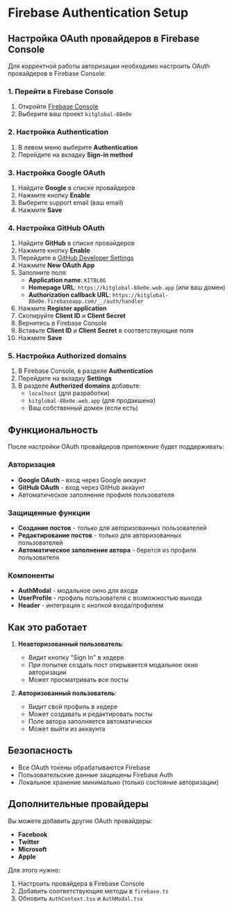 # Firebase Authentication Setup

## Настройка OAuth провайдеров в Firebase Console

Для корректной работы авторизации необходимо настроить OAuth провайдеров в Firebase Console:

### 1. Перейти в Firebase Console

1. Откройте [Firebase Console](https://console.firebase.google.com/)
2. Выберите ваш проект `kitglobal-88e0e`

### 2. Настройка Authentication

1. В левом меню выберите **Authentication**
2. Перейдите на вкладку **Sign-in method**

### 3. Настройка Google OAuth

1. Найдите **Google** в списке провайдеров
2. Нажмите кнопку **Enable**
3. Выберите support email (ваш email)
4. Нажмите **Save**

### 4. Настройка GitHub OAuth

1. Найдите **GitHub** в списке провайдеров
2. Нажмите кнопку **Enable**
3. Перейдите в [GitHub Developer Settings](https://github.com/settings/developers)
4. Нажмите **New OAuth App**
5. Заполните поля:
   - **Application name**: `KITBLOG`
   - **Homepage URL**: `https://kitglobal-88e0e.web.app` (или ваш домен)
   - **Authorization callback URL**: `https://kitglobal-88e0e.firebaseapp.com/__/auth/handler`
6. Нажмите **Register application**
7. Скопируйте **Client ID** и **Client Secret**
8. Вернитесь в Firebase Console
9. Вставьте **Client ID** и **Client Secret** в соответствующие поля
10. Нажмите **Save**

### 5. Настройка Authorized domains

1. В Firebase Console, в разделе **Authentication**
2. Перейдите на вкладку **Settings**
3. В разделе **Authorized domains** добавьте:
   - `localhost` (для разработки)
   - `kitglobal-88e0e.web.app` (для продакшена)
   - Ваш собственный домен (если есть)

## Функциональность

После настройки OAuth провайдеров приложение будет поддерживать:

### Авторизация
- **Google OAuth** - вход через Google аккаунт
- **GitHub OAuth** - вход через GitHub аккаунт
- Автоматическое заполнение профиля пользователя

### Защищенные функции
- **Создание постов** - только для авторизованных пользователей
- **Редактирование постов** - только для авторизованных пользователей
- **Автоматическое заполнение автора** - берется из профиля пользователя

### Компоненты
- **AuthModal** - модальное окно для входа
- **UserProfile** - профиль пользователя с возможностью выхода
- **Header** - интеграция с кнопкой входа/профилем

## Как это работает

1. **Неавторизованный пользователь**:
   - Видит кнопку "Sign In" в хедере
   - При попытке создать пост открывается модальное окно авторизации
   - Может просматривать все посты

2. **Авторизованный пользователь**:
   - Видит свой профиль в хедере
   - Может создавать и редактировать посты
   - Поле автора заполняется автоматически
   - Может выйти из аккаунта

## Безопасность

- Все OAuth токены обрабатываются Firebase
- Пользовательские данные защищены Firebase Auth
- Локальное хранение минимально (только состояние авторизации)

## Дополнительные провайдеры

Вы можете добавить другие OAuth провайдеры:
- **Facebook**
- **Twitter**
- **Microsoft**
- **Apple**

Для этого нужно:
1. Настроить провайдера в Firebase Console
2. Добавить соответствующие методы в `firebase.ts`
3. Обновить `AuthContext.tsx` и `AuthModal.tsx` 